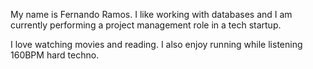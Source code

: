 My name is Fernando Ramos. I like working with databases and I am currently performing a project management role in a tech startup.

I love watching movies and reading. I also enjoy running while listening 160BPM hard techno.
